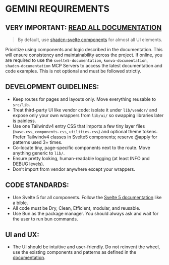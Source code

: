 # GEMINI REQUIREMENTS


## VERY IMPORTANT: [READ **ALL** DOCUMENTATION]("../frontend/docs/")

> By default, use [shadcn-svelte components](../frontend/docs/shadcn-svelte/) for almost all UI elements.

Prioritize using components and logic described in the documentation. This will ensure consistency and maintainability across the project.
If online, you are required to use the `svelte5-documentation`, `konva-documentation`, `shadcn-documentation`  MCP Servers to access the latest documentation and code examples. This is not optional and must be followed strictly.

## DEVELOPMENT GUIDELINES:
- Keep routes for pages and layouts only. Move everything reusable to `src/lib`.
- Treat third-party UI like vendor code: isolate it under `lib/vendor/` and expose only your own wrappers from `lib/ui/` so swapping libraries later is painless.
- Use one Tailwindv4 entry CSS that imports a few tiny layer files (`base.css`, `components.css`, `utilities.css`) and optional theme tokens. Prefer Tailwindv4 classes in Svelte5 components; reserve @apply for patterns used 3+ times.
- Co-locate tiny, page-specific components next to the route. Move anything generic to `lib/`.
- Ensure pretty looking, human-readable logging (at least INFO and DEBUG levels).
- Don’t import from vendor anywhere except your wrappers.



## CODE STANDARDS:
- Use Svelte 5 for all components. Follow the [Svelte 5 documentation](../frontend/docs/Svelte-5-Documentation.md) like a bible.
- All code must be Dry, Clean, Efficient, modular, and reusable.
- Use Bun as the package manager. You should always ask and wait for the user to run bun commands. 


## UI and UX:
- The UI should be intuitive and user-friendly. Do not reinvent the wheel, use the existing components and patterns as defined in the [documentation](../frontend/docs/shadcn-svelte/).
